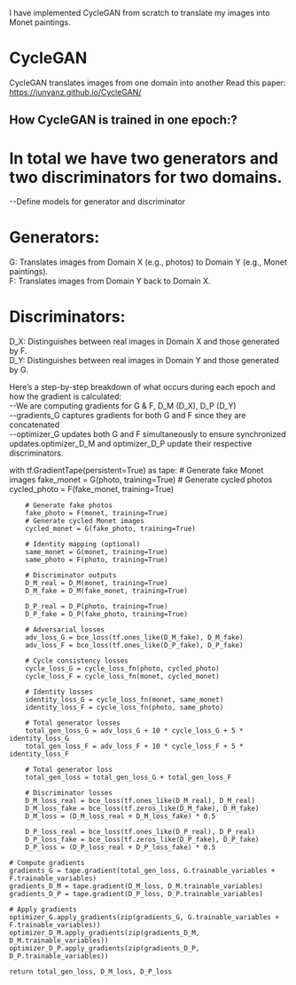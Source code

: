 I have implemented CycleGAN from scratch to translate my images into Monet paintings.

# CycleGAN
CycleGAN translates images from one domain into another
Read this paper: https://junyanz.github.io/CycleGAN/

## How CycleGAN is trained in one epoch:? 

# In total we have two generators and two discriminators for two domains.
--Define models for generator and discriminator 

# Generators:
G: Translates images from Domain X (e.g., photos) to Domain Y (e.g., Monet paintings).<br />
F: Translates images from Domain Y back to Domain X.<br />

# Discriminators:
D_X: Distinguishes between real images in Domain X and those generated by F.<br />
D_Y: Distinguishes between real images in Domain Y and those generated by G.<br />

Here’s a step-by-step breakdown of what occurs during each epoch and how the gradient is calculated:<br />
--We are computing gradients for G & F, D_M (D_X), D_P (D_Y)<br />
--gradients_G captures gradients for both G and F since they are concatenated<br />
--optimizer_G updates both G and F simultaneously to ensure synchronized updates.optimizer_D_M and optimizer_D_P update their respective discriminators.<br />

with tf.GradientTape(persistent=True) as tape:
        # Generate fake Monet images
        fake_monet = G(photo, training=True)
        # Generate cycled photos
        cycled_photo = F(fake_monet, training=True)
        
        # Generate fake photos
        fake_photo = F(monet, training=True)
        # Generate cycled Monet images
        cycled_monet = G(fake_photo, training=True)
        
        # Identity mapping (optional)
        same_monet = G(monet, training=True)
        same_photo = F(photo, training=True)
        
        # Discriminator outputs
        D_M_real = D_M(monet, training=True)
        D_M_fake = D_M(fake_monet, training=True)
        
        D_P_real = D_P(photo, training=True)
        D_P_fake = D_P(fake_photo, training=True)
        
        # Adversarial losses
        adv_loss_G = bce_loss(tf.ones_like(D_M_fake), D_M_fake)
        adv_loss_F = bce_loss(tf.ones_like(D_P_fake), D_P_fake)
        
        # Cycle consistency losses
        cycle_loss_G = cycle_loss_fn(photo, cycled_photo)
        cycle_loss_F = cycle_loss_fn(monet, cycled_monet)
        
        # Identity losses
        identity_loss_G = cycle_loss_fn(monet, same_monet)
        identity_loss_F = cycle_loss_fn(photo, same_photo)
        
        # Total generator losses
        total_gen_loss_G = adv_loss_G + 10 * cycle_loss_G + 5 * identity_loss_G
        total_gen_loss_F = adv_loss_F + 10 * cycle_loss_F + 5 * identity_loss_F
        
        # Total generator loss
        total_gen_loss = total_gen_loss_G + total_gen_loss_F
        
        # Discriminator losses
        D_M_loss_real = bce_loss(tf.ones_like(D_M_real), D_M_real)
        D_M_loss_fake = bce_loss(tf.zeros_like(D_M_fake), D_M_fake)
        D_M_loss = (D_M_loss_real + D_M_loss_fake) * 0.5
        
        D_P_loss_real = bce_loss(tf.ones_like(D_P_real), D_P_real)
        D_P_loss_fake = bce_loss(tf.zeros_like(D_P_fake), D_P_fake)
        D_P_loss = (D_P_loss_real + D_P_loss_fake) * 0.5
        
    # Compute gradients
    gradients_G = tape.gradient(total_gen_loss, G.trainable_variables + F.trainable_variables)
    gradients_D_M = tape.gradient(D_M_loss, D_M.trainable_variables)
    gradients_D_P = tape.gradient(D_P_loss, D_P.trainable_variables)
    
    # Apply gradients
    optimizer_G.apply_gradients(zip(gradients_G, G.trainable_variables + F.trainable_variables))
    optimizer_D_M.apply_gradients(zip(gradients_D_M, D_M.trainable_variables))
    optimizer_D_P.apply_gradients(zip(gradients_D_P, D_P.trainable_variables))    
    
    return total_gen_loss, D_M_loss, D_P_loss

